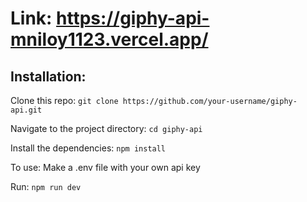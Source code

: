  # Link: https://giphy-api-mniloy1123.vercel.app/
 
 ## Installation:
 
 Clone this repo:
`git clone https://github.com/your-username/giphy-api.git`

Navigate to the project directory:
`cd giphy-api`

Install the dependencies:
`npm install`

To use:
Make a .env file with your own api key

Run: 
`npm run dev`


